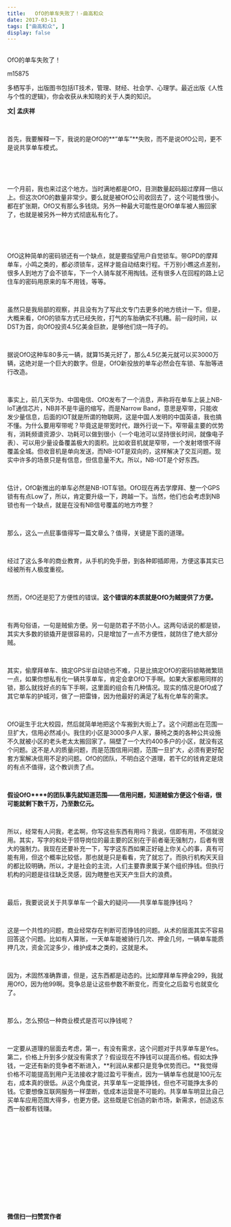 ```yaml
---
title:   OfO的单车失败了！-曲高和众
date: 2017-03-11
tags: ["曲高和众", ]
display: false
---
```



## 



OfO的单车失败了！




m15875




多栖写手，出版图书包括IT技术，管理、财经、社会学、心理学。最近出版《人性与个性的逻辑》，你会收获从未知晓的关于人类的知识。


**<font face="宋体">文</font>|&nbsp;孟庆祥**

&nbsp;

首先，我要解释一下，我说的是OfO的**“单车”**失败，而不是说OfO公司，更不是说共享单车模式。

&nbsp;

&nbsp;

一个月前，我也来过这个地方。当时满地都是OfO，目测数量起码超过摩拜一倍以上。但这次OfO的数量非常少。要么就是被OfO公司收回去了，这个可能性很小。都在扩张期，OfO又有那么多钱烧。另外一种最大可能性是OfO单车被人搬回家了，也就是被另外一种方式彻底私有化了。

&nbsp;

&nbsp;

OfO这种简单的密码锁还有一个缺点，就是要指望用户自觉锁车。带GPD的摩拜单车，小鸣之类的，都必须锁车，这样才能自动结束行程。千万别小瞧这点差别，很多人到地方了会不锁车，下一个人骑车就不用掏钱。还有很多人在回程的路上记住车的密码用原来的车不用钱，等等。

&nbsp;

虽然只是我局部的观察，并且没有为了写此文专门去更多的地方统计一下。但是，大概来看，OfO的锁车方式已经失败，打气的车胎确实不抗糟。前一段时间，以DST为首，向OfO投资4.5亿美金巨款，是够他们烧一阵子的。

&nbsp;

据说OfO这种车80多元一辆，就算15美元好了，那么4.5亿美元就可以买3000万辆，这绝对是一个巨大的数字。但是，OfO新投放的单车必然会在车锁、车胎等进行改造。

&nbsp;

事实上，前几天华为、中国电信、OfO发布了一个消息，声称将在单车上装上NB-IoT通信芯片，NB并不是牛逼的缩写，而是Narrow Band，意思是窄带，只能收发少量信息，后面的IOT就是所谓的物联网，这是中国人发明的中国英语，我也搞不懂。为什么要用窄带呢？毕竟这是带宽时代，跟外行说一下。窄带最主要的优势有，消耗频谱资源少、功耗可以做到很小（一个电池可以坚持很长时间，就像电子表）、可以用少量设备覆盖极大的面积。比如收音机就是窄带，一个发射塔恨不得覆盖全城。但收音机是单向发送，而NB-IOT是双向的，这样解决了交互问题。现实中许多的场景只是有信息，但信息量不大。所以，NB-IOT是个好东西。

&nbsp;

估计，OfO新推出的单车必然是NB-IOT车锁。OfO现在再去学摩拜、整一个GPS锁有有点Low了，所以，肯定要升级一下，跨越一下。当然，他们也会考虑到NB锁也有一个缺点，就是在没有NB信号覆盖的地方咋整？

&nbsp;

那么，这么一点屁事值得写一篇文章么？值得，关键是下面的道理。

&nbsp;

经过了这么多年的商业教育，从手机的免手册，到各种即插即用，方便这事其实已经被所有人极度重视。

&nbsp;

然而，OfO还是犯了方便性的错误。**这个错误的本质就是****OfO****为贼提供了方便。**

&nbsp;

有两句俗语，一句是贼偷方便。另一句是防君子不防小人。这两句话说的都是锁，其实大多数的锁撬开是很容易的，只是增加了一点不方便性，就防住了绝大部分贼。

&nbsp;

其实，偷摩拜单车、搞定GPS半自动锁也不难，只是比搞定OfO的密码锁略微繁琐一点，如果你想私有化一辆共享单车，肯定会拿OfO下手啊。如果大家都用同样的锁，那么就找好点的车下手啊，这里面的组合有几种情况。现实的情况是OfO成了其它单车的护城河，做了一把雷锋，因为他最好的满足了私有化单车的需求。

&nbsp;

OfO诞生于北大校园，然后就简单地把这个车搬到大街上了。这个问题出在范围一旦扩大，信用必然减小。我住的小区是3000多户人家，藤椅之类的各种公共设施不久就被小区的老头老太太搬回家了。隔壁了一个大约400多户的小区，就没有这个问题。这不是人的质量问题，而是范围信用问题，范围一旦扩大，必须有更好配套方案解决信用不足的问题。OfO的团队，不明白这个道理，若干亿的钱肯定是烧的有点不值得，这个教训贵了点。

&nbsp;

**假设OfO****的团队事先就知道范围——信用问题，知道贼偷方便这个俗语，很可能就剩下数千万，乃至数亿元。**

&nbsp;

所以，经常有人问我，老孟啊，你写这些东西有用吗？我说，信即有用，不信就没用。其实，写字的和处于领导岗位的最主要的区别在于前者毫无强制力，后者有很大的强制力。我现在还要补充一下，写字这东西如果正好碰上你关心的事，真有可能有用，但这个概率比较低，那也就是只是看看，完了就忘了。而执行机构天天目的都比较明确，所以，才是社会的主流，人们主要靠隶属于某个组织挣钱。但执行机构的问题是往往缺乏灵感，因为瞎整也天天产生巨大的浪费。

&nbsp;

最后，我要说说关于共享单车一个最大的疑问——共享单车能挣钱吗？

&nbsp;

这是一个共性的问题，商业经常存在判断可否挣钱的问题。从术的层面其实不容易回答这个问题。比如有人算账，一天单车能被骑行几次、押金几何，一辆单车能质押几次，资金沉淀多少，维护成本之类的，这就是术。

&nbsp;

因为，术固然准确靠谱，但是，这东西都是动态的。比如摩拜单车押金299，我就用OfO，因为他99啊。竞争总是让这些参数不断变化，而变化之后盈亏也就变化了。

&nbsp;

那么，怎么预估一种商业模式是否可以挣钱呢？

&nbsp;

一定要从道理的层面去考虑，第一，有没有需求，这个问题对于共享单车是Yes。第二，价格上升到多少就没有需求了？假设现在不挣钱可以提高价格。假如太挣钱，一定还有新的竞争者不断进入，**利润从来都只是竞争优势而已。**我觉得价格不可能提高到用户无法接收才能过盈亏平衡点，因为一辆单车也就是100元左右，成本真的很低。从这个角度说，共享单车一定能挣钱，但也不可能挣太多的钱。它要想像互联网服务一样垄断，低成本运营是不可能的。共享单车明显比自己买单车应用范围大得多，也更方便。这些既是它创造的新市场，新需求，创造这东西一般都有钱赚。

&nbsp;

&nbsp;

&nbsp;

&nbsp;

&nbsp;

&nbsp;

&nbsp;




**微信扫一扫赞赏作者**